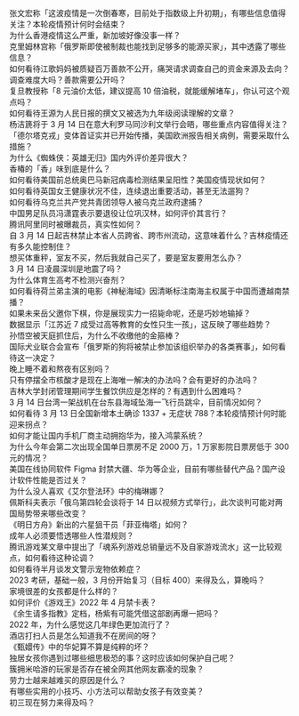 张文宏称「这波疫情是一次倒春寒，目前处于指数级上升初期」，有哪些信息值得关注？本轮疫情预计何时会结束？  
为什么香港疫情这么严重，新加坡好像没事一样？  
克里姆林宫称「俄罗斯即使被制裁也能找到足够多的能源买家」，其中透露了哪些信息？  
如何看待江歌妈妈被质疑百万善款不公开，痛哭请求调查自己的资金来源及去向？调查难度大吗？善款需要公开吗？  
复旦教授称「8 元油价太低，建议提高 10 倍油税，就能缓解堵车」，你认可这个观点吗？  
如何看待王源为人民日报的撰文又被选为九年级阅读理解的文章？  
杨洁篪将于 3 月 14 日在意大利罗马同沙利文举行会晤，哪些重点内容值得关注？  
「德尔塔克戎」变体首证实并已开始传播，美国欧洲报告相关病例，需要采取什么措施？  
为什么《蜘蛛侠：英雄无归》国内外评价差异很大？  
香椿的「香」味到底是什么？  
如何看待美国前总统奥巴马新冠病毒检测结果呈阳性？美国疫情现状如何？  
如何看待英国女王健康状况不佳，连续退出重要活动，甚至无法遛狗？  
如何看待乌克兰共产党共青团领导人被乌克兰政府逮捕？  
中国男足队员冯潇霆表示要退役让位巩汉林，如何评价其言行？  
腾讯阿里同时被曝裁员，真实性如何？  
自 3 月 14 日起吉林禁止本省人员跨省、跨市州流动，这意味着什么？吉林疫情还有多久能控制住？  
想买体重秤，室友不买，然后我就自己买了，要是室友要用怎么办？  
3 月 14 日凌晨深圳是地震了吗？  
为什么体育生高考不检测兴奋剂？  
如何看待荷兰弟主演的电影《神秘海域》因清晰标注南海主权属于中国而遭越南禁播？  
如果未来岳父邀你下棋，你是展现实力一招毙命呢，还是巧妙地输掉？  
数据显示「江苏近 7 成受过高等教育的女性只生一孩」，这反映了哪些趋势？  
孙悟空被天庭抓住后，为什么不收缴他的金箍棒？  
国际犬业联合会宣布「俄罗斯的狗将被禁止参加该组织举办的各类赛事」，如何看待这一决定？  
晚上睡不着和熬夜有区别吗？  
只有停摆全市核酸才是现在上海唯一解决的办法吗？会有更好的办法吗？  
吉林大学封闭管理期间学生餐饮供应是怎样的？有遇到什么困难吗？  
3 月 14 日台湾一架战机在台东县海域坠海一飞行员跳伞，目前情况如何？  
如何看待 3 月 13 日全国新增本土确诊 1337 + 无症状 788？本轮疫情预计何时能迎来拐点？  
如何才能让国内手机厂商主动拥抱华为，接入鸿蒙系统？  
为什么今年会第二次出现全国单日票房不足 2000 万，1 万家影院日票房低于 300 元的情况？  
美国在线协同软件 Figma 封禁大疆、华为等企业，目前有哪些替代产品？国产设计软件性能是否过关？  
为什么没人喜欢《艾尔登法环》中的梅琳娜？  
佩斯科夫表示「俄乌第四轮会谈将于 14 日以视频方式举行」，此次谈判可能对两国局势带来哪些改变？  
《明日方舟》新出的六星狙干员「菲亚梅塔」如何？  
成年人必须要悟透哪些人性潜规则？  
腾讯游戏某文章中提出了「魂系列游戏总销量远不及自家游戏流水」这一比较观点，如何看待这种论调？  
如何看待半月谈发文警示宠物依赖症？  
2023 考研，基础一般，3 月份开始复习（目标 400）来得及么，算晚吗？  
家境很差的女孩都是什么样的？  
如何评价《游戏王》2022 年 4 月禁卡表？  
《余生请多指教》定档，杨紫有可能凭借这部剧再爆一把吗？  
2022 年，为什么感觉这几年绿色更加流行了？  
酒店打扫人员是怎么知道我不在房间的呀？  
《甄嬛传》中的华妃算不算是纯粹的坏？  
独居女孩你遇到过哪些细思极恐的事？这时应该如何保护自己呢？  
簇拥米哈游的玩家是否存在被全网其他网友霸凌的现象？  
劳力士越来越难买的原因是什么？  
有哪些实用的小技巧、小方法可以帮助女孩子有效变美？  
初三现在努力来得及吗？  

